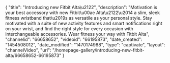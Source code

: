 {
    "title": "Introducing new Fitbit Alta\u2122",
    "description": "Motivation is your best accessory with new Fitbit\u00ae Alta\u2122\u2014 a slim, sleek fitness wristband that\u2019s as versatile as your personal style. Stay motivated with a suite of new activity features and smart notifications right on your wrist, and find the right style for every occasion with interchangeable accessories. Wear fitness your way with Fitbit Alta",
    "channelid": "66658652",
    "videoid": "66195873",
    "date_created": "1454508012",
    "date_modified": "1470174988",
    "type": "captivate",
    "layout": "channelVideo",
    "url": "\/homepage-gallery\/introducing-new-fitbit-alta\/66658652-66195873"
}
